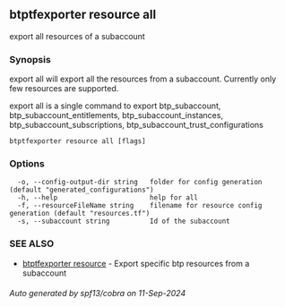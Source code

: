 ## btptfexporter resource all

export all resources of a subaccount

### Synopsis

export all will export all the resources from a subaccount. Currently only few resources are supported.

export all is a single command to export btp_subaccount, btp_subaccount_entitlements, btp_subaccount_instances, btp_subaccount_subscriptions,
btp_subaccount_trust_configurations 

```
btptfexporter resource all [flags]
```

### Options

```
  -o, --config-output-dir string   folder for config generation (default "generated_configurations")
  -h, --help                       help for all
  -f, --resourceFileName string    filename for resource config generation (default "resources.tf")
  -s, --subaccount string          Id of the subaccount
```

### SEE ALSO

* [btptfexporter resource](btptfexporter_resource.md)	 - Export specific btp resources from a subaccount

###### Auto generated by spf13/cobra on 11-Sep-2024
